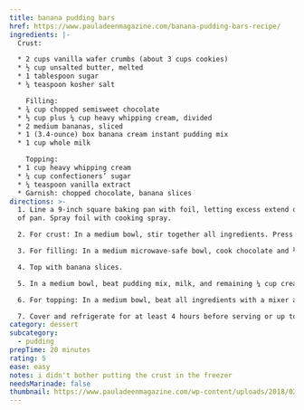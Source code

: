 ```yaml
---
title: banana pudding bars
href: https://www.pauladeenmagazine.com/banana-pudding-bars-recipe/
ingredients: |-
  Crust:

  * 2 cups vanilla wafer crumbs (about 3 cups cookies)
  * ½ cup unsalted butter, melted
  * 1 tablespoon sugar
  * ¼ teaspoon kosher salt

    Filling:
  * ¾ cup chopped semisweet chocolate
  * ⅓ cup plus ¼ cup heavy whipping cream, divided
  * 2 medium bananas, sliced
  * 1 (3.4-ounce) box banana cream instant pudding mix
  * 1 cup whole milk

    Topping:
  * 1 cup heavy whipping cream
  * ¼ cup confectioners’ sugar
  * ¼ teaspoon vanilla extract
  * Garnish: chopped chocolate, banana slices
directions: >-
  1. Line a 9-inch square baking pan with foil, letting excess extend over sides
  of pan. Spray foil with cooking spray.

  2. For crust: In a medium bowl, stir together all ingredients. Press into bottom of prepared pan. Freeze until firm, about 15 minutes.

  3. For filling: In a medium microwave-safe bowl, cook chocolate and ⅓ cup cream on medium in 30-second intervals, stirring between each, until mixture is melted and smooth (1½ to 2 minutes total). Spread chocolate mixture onto crust. 

  4. Top with banana slices. 

  5. In a medium bowl, beat pudding mix, milk, and remaining ¼ cup cream with a mixer at medium speed until very thick, about 2 minutes. Spread onto bananas.

  6. For topping: In a medium bowl, beat all ingredients with a mixer at high speed until stiff peaks form. Spread onto pudding mixture. 

  7. Cover and refrigerate for at least 4 hours before serving or up to 8 hours. Using excess foil as handles, remove from pan, and cut into bars. Garnish with chocolate and banana, if desired.
category: dessert
subcategory:
  - pudding
prepTime: 20 minutes
rating: 5
ease: easy
notes: i didn't bother putting the crust in the freezer
needsMarinade: false
thumbnail: https://www.pauladeenmagazine.com/wp-content/uploads/2018/02/bpb1.jpg
---
```

